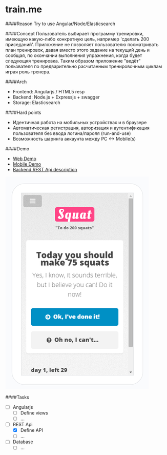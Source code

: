 train.me
========

####Reason
Try to use Angular/Node/Elasticsearch

####Concept
Пользователь выбирает программу тренировки, имеющую какую-либо конкретную цель, например 'сделать 200 приседаний'. 
Приложение не позволяет пользователю посматривать план тренировок, давая вместо этого задание на текущий день 
и сообщая, по окончании выполнения упражнения, когда будет следующяя тренировка. 
Таким образом приложение "ведёт" пользвателя по предварительно расчитанным тренировочным циклам играя роль тренера.


####Arch
- Frontend: Angularjs / HTML5 resp
- Backend: Node.js + Expressjs + swagger
- Storage: Elasticsearch


####Hard points
- Идентичная работа на мобильных устройствах и в браузере
- Автоматическая регистрация, авторизация и аутентификация пользователя без ввода логина/пароля (run-and-use)
- Возможность шаринга аккаунта между PC <-> Mobile(s)


####Demo
- [Web Demo](http://train_me-c9-paveltimofeev.c9.io/frontend/webapp/#/)
- [Mobile Demo](http://train_me-c9-paveltimofeev.c9.io/frontend/webapp/Preview.htm)
- [Backend REST Api description](http://github.com/paveltimofeev/train.me/wiki/Backend-REST-API-Description)

![Mobile Demo screeshot](https://raw.githubusercontent.com/paveltimofeev/train.me/master/screenshot.png)

####Tasks
- [ ] Angularjs
  - [ ] Define views
  - [ ] ...
- [ ] REST Api
  - [x] Define API
  - [ ] ...
- [ ] Database 
  - [ ] ...  
